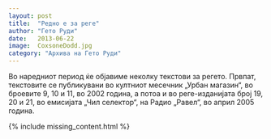 ```yaml
---
layout: post
title:  "Редно е за реге"
author: "Гето Руди"
date:   2013-06-22
image:  CoxsoneDodd.jpg
category: "Архива на Гето Руди"
---
```


Во наредниот период ќе објавиме неколку текстови за регето. Првпат, текстовите се публикувани во култниот месечник 
„Урбан магазин“, во броевите 9, 10 и 11, во 2002 година, а потоа и во реге-изданијата број 19, 20 и 21, во емисијата 
„Чил селектор“, на Радио „Равел“, во април 2005 година.

{% include missing_content.html %}
